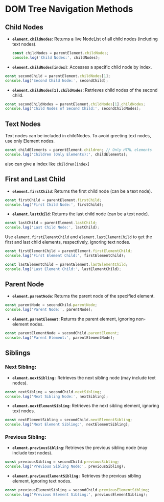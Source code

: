 # DOM Tree Navigation Methods

## Child Nodes
- **`element.childNodes`**:
 Returns a live NodeList of all child nodes (including text nodes).
  ```javascript
  const childNodes = parentElement.childNodes;
  console.log('Child Nodes:', childNodes);
  ```
- **`element.childNodes[index]`**: 
 Accesses a specific child node by index.
```javascript 
const secondChild = parentElement.childNodes[1];
console.log('Second Child Node:', secondChild);
```
- **`element.childNodes[1].childNodes`**: Retrieves child nodes of the second child.
```javascript 
const secondChildNodes = parentElement.childNodes[1].childNodes;
console.log('Child Nodes of Second Child:', secondChildNodes);
```

## Text Nodes
Text nodes can be included in childNodes. To avoid greeting text nodes, use only Element nodes.
```javascript 
const childElements = parentElement.children; // Only HTML elements
console.log('Children (Only Elements):', childElements);
```
also can give a index like `children[index]`

## First and Last Child
- **`element.firstChild`**:
 Returns the first child node (can be a text node).
```javascript
const firstChild = parentElement.firstChild;
console.log('First Child Node:', firstChild);
```
- **`element.lastChild`**: 
 Returns the last child node (can be a text node).
```javascript 
const lastChild = parentElement.lastChild;
console.log('Last Child Node:', lastChild);
```
Use `element.firstElementChild` and `element.lastElementChild` to get the first and last child elements, respectively, ignoring text nodes.
```javascript 
const firstElementChild = parentElement.firstElementChild;
console.log('First Element Child:', firstElementChild);
```
```javascript
const lastElementChild = parentElement.lastElementChild;
console.log('Last Element Child:', lastElementChild);
```

## Parent Node

- **`element.parentNode`**: 
 Returns the parent node of the specified element.
```javascript 
const parentNode = secondChild.parentNode;
console.log('Parent Node:', parentNode);
```
- **`element.parentElement`**:
 Returns the parent element, ignoring non-element nodes.
```javascript 
const parentElementNode = secondChild.parentElement;
console.log('Parent Element:', parentElementNode);
```

## Siblings

### Next Sibling:

- **`element.nextSibling:`**
 Retrieves the next sibling node (may include text nodes).
```javascript 
const nextSibling = secondChild.nextSibling;
console.log('Next Sibling Node:', nextSibling);
```
- **`element.nextElementSibling`**: 
 Retrieves the next sibling element, ignoring text nodes.
```javascript 
const nextElementSibling = secondChild.nextElementSibling;
console.log('Next Element Sibling:', nextElementSibling);
```

### Previous Sibling:

- **`element.previousSibling`**: Retrieves the previous sibling node (may include text nodes).

```javascript
const previousSibling = secondChild.previousSibling;
console.log('Previous Sibling Node:', previousSibling);
```
- **`element.previousElementSibling:`** Retrieves the previous sibling element, ignoring text nodes.
```javascript
const previousElementSibling = secondChild.previousElementSibling;
console.log('Previous Element Sibling:', previousElementSibling);
```






